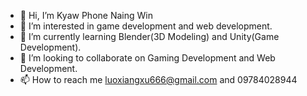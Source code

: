 - 👋 Hi, I’m Kyaw Phone Naing Win
- 👀 I’m interested in game development and web development.
- 🌱 I’m currently learning Blender(3D Modeling) and Unity(Game Development).
- 💞️ I’m looking to collaborate on Gaming Development and Web Development.
- 📫 How to reach me luoxiangxu666@gmail.com and 09784028944

<!---
luoxiangxu/luoxiangxu is a ✨ special ✨ repository because its `README.md` (this file) appears on your GitHub profile.
You can click the Preview link to take a look at your changes.
--->
